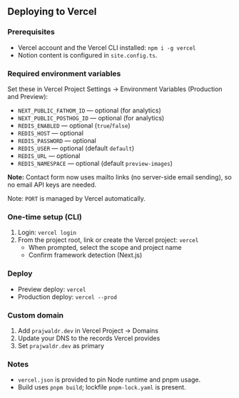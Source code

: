 ## Deploying to Vercel

### Prerequisites
- Vercel account and the Vercel CLI installed: `npm i -g vercel`
- Notion content is configured in `site.config.ts`.

### Required environment variables
Set these in Vercel Project Settings → Environment Variables (Production and Preview):

- `NEXT_PUBLIC_FATHOM_ID` — optional (for analytics)
- `NEXT_PUBLIC_POSTHOG_ID` — optional (for analytics)
- `REDIS_ENABLED` — optional (`true`/`false`)
- `REDIS_HOST` — optional
- `REDIS_PASSWORD` — optional
- `REDIS_USER` — optional (default `default`)
- `REDIS_URL` — optional
- `REDIS_NAMESPACE` — optional (default `preview-images`)

**Note:** Contact form now uses mailto links (no server-side email sending), so no email API keys are needed.

Note: `PORT` is managed by Vercel automatically.

### One-time setup (CLI)
1. Login: `vercel login`
2. From the project root, link or create the Vercel project: `vercel`
   - When prompted, select the scope and project name
   - Confirm framework detection (Next.js)

### Deploy
- Preview deploy: `vercel`
- Production deploy: `vercel --prod`

### Custom domain
1. Add `prajwaldr.dev` in Vercel Project → Domains
2. Update your DNS to the records Vercel provides
3. Set `prajwaldr.dev` as primary

### Notes
- `vercel.json` is provided to pin Node runtime and pnpm usage.
- Build uses `pnpm build`; lockfile `pnpm-lock.yaml` is present.

